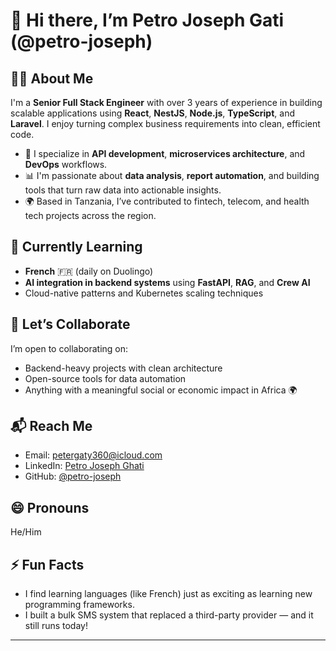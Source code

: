# 👋 Hi there, I’m Petro Joseph Gati (@petro-joseph)

## 🧑‍💻 About Me
I'm a **Senior Full Stack Engineer** with over 3 years of experience in building scalable applications using **React**, **NestJS**, **Node.js**, **TypeScript**, and **Laravel**. I enjoy turning complex business requirements into clean, efficient code.

- 🔁 I specialize in **API development**, **microservices architecture**, and **DevOps** workflows.
- 📊 I'm passionate about **data analysis**, **report automation**, and building tools that turn raw data into actionable insights.
- 🌍 Based in Tanzania, I’ve contributed to fintech, telecom, and health tech projects across the region.

## 🌱 Currently Learning
- **French** 🇫🇷 (daily on Duolingo)
- **AI integration in backend systems** using **FastAPI**, **RAG**, and **Crew AI**
- Cloud-native patterns and Kubernetes scaling techniques

## 🤝 Let’s Collaborate
I’m open to collaborating on:
- Backend-heavy projects with clean architecture
- Open-source tools for data automation
- Anything with a meaningful social or economic impact in Africa 🌍

## 📬 Reach Me
- Email: petergaty360@icloud.com
- LinkedIn: [Petro Joseph Ghati](https://www.linkedin.com/in/petrogaty/)
- GitHub: [@petro-joseph](https://github.com/petro-joseph)

## 😄 Pronouns
He/Him

## ⚡ Fun Facts
- I find learning languages (like French) just as exciting as learning new programming frameworks.
- I built a bulk SMS system that replaced a third-party provider — and it still runs today!

---

<!---
petrogaty/petrogaty is a ✨ special ✨ repository because its `README.md` (this file) appears on your GitHub profile.
You can click the Preview link to take a look at your changes.
--->
